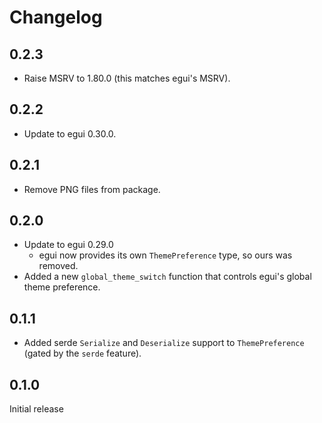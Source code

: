 # Changelog
## 0.2.3
* Raise MSRV to 1.80.0 (this matches egui's MSRV).

## 0.2.2
* Update to egui 0.30.0.

## 0.2.1
* Remove PNG files from package.

## 0.2.0
* Update to egui 0.29.0
  * egui now provides its own `ThemePreference` type, so ours was removed.
* Added a new `global_theme_switch` function that controls egui's global theme preference.

## 0.1.1
* Added serde `Serialize` and `Deserialize` support to `ThemePreference` (gated by the `serde` feature).

## 0.1.0
Initial release
